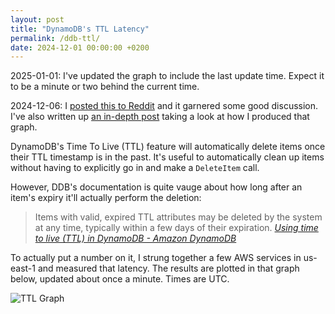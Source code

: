 ```yaml
---
layout: post
title: "DynamoDB's TTL Latency"
permalink: /ddb-ttl/
date: 2024-12-01 00:00:00 +0200
---
```


2025-01-01: I've updated the graph to include the last update time. Expect it to be a minute or two behind the current time.

2024-12-06: I [posted this to Reddit](https://www.reddit.com/r/aws/comments/1h4czru/dynamodbs_ttl_latency/) and it garnered some good discussion. I've also written up [an in-depth post](/ddb-ttl-how-to/) taking a look at how I produced that graph.

DynamoDB's Time To Live (TTL) feature will automatically delete items once their TTL timestamp is in the past.
It's useful to automatically clean up items without having to explicitly go in and make a `DeleteItem` call.

However, DDB's documentation is quite vauge about how long after an item's expiry it'll actually perform the deletion:

> Items with valid, expired TTL attributes may be deleted by the system at any time, typically within a few days of their expiration.
> _[Using time to live \(TTL\) in DynamoDB - Amazon DynamoDB](https://docs.aws.amazon.com/amazondynamodb/latest/developerguide/TTL.html)_

To actually put a number on it, I strung together a few AWS services in us-east-1 and measured that latency.
The results are plotted in that graph below, updated about once a minute. Times are UTC.

![TTL Graph](https://ddbttlstack-bucket83908e77-ymypyzt7abf1.s3.us-east-1.amazonaws.com/ttl-latency.png)